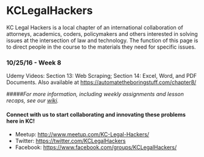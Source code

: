 # KCLegalHackers

KC Legal Hackers is a local chapter of an international collaboration of attorneys, academics, coders, policymakers and others interested in solving issues at the intersection of law and technology. The function of this page is to direct people in the course to the materials they need for specific issues.

### 10/25/16 - Week 8
Udemy Videos: Section 13: Web Scraping; Section 14: Excel, Word, and PDF Documents. Also available at https://automatetheboringstuff.com/chapter8/

#####*For more information, including weekly assignments and lesson recaps, see our [wiki](https://github.com/KCLegalHackers/CodingForLawyers/wiki).*


#### Connect with us to start collaborating and innovating these problems here in KC!
* Meetup: http://www.meetup.com/KC-Legal-Hackers/
* Twitter: https://twitter.com/KCLegalHackers
* Facebook: https://www.facebook.com/groups/KCLegalHackers/
